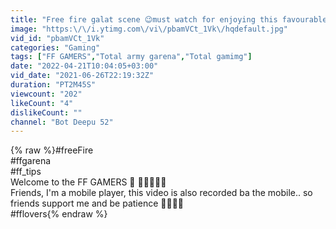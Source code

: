 ```yaml
---
title: "Free fire galat scene 😉must watch for enjoying this favourable video presentation by FF GAMERS 🙏"
image: "https:\/\/i.ytimg.com\/vi\/pbamVCt_1Vk\/hqdefault.jpg"
vid_id: "pbamVCt_1Vk"
categories: "Gaming"
tags: ["FF GAMERS","Total army garena","Total gamimg"]
date: "2022-04-21T10:04:05+03:00"
vid_date: "2021-06-26T22:19:32Z"
duration: "PT2M45S"
viewcount: "202"
likeCount: "4"
dislikeCount: ""
channel: "Bot Deepu 52"
---
```

{% raw %}#freeFire<br />#ffgarena<br />#ff_tips<br />Welcome to the FF GAMERS 🙏 🙏🙏🙏🙏🙏<br />Friends, I'm a mobile player, this video is also recorded ba the mobile.. so friends support me and be patience 🤗🤗🤗🤗<br />#fflovers{% endraw %}
